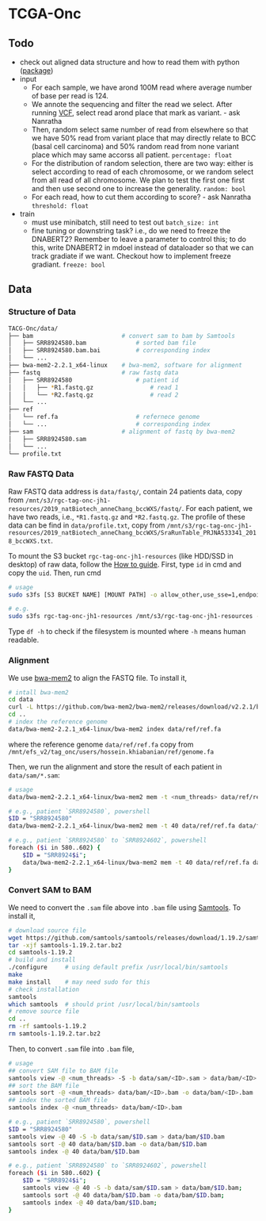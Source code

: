 # TCGA-Onc

## Todo

- check out aligned data structure and how to read them with python ([package](https://github.com/pysam-developers/pysam))
- input
    - For each sample, we have arond 100M read where average number of base per read is 124. 
    - We annote the sequencing and filter the read we select. After running [VCF](https://docs.gdc.cancer.gov/Data/Bioinformatics_Pipelines/DNA_Seq_Variant_Calling_Pipeline/#variant-call-annotation-workflow), select read arond place that mark as variant. - ask Nanratha
    - Then, random select same number of read from elsewhere so that we have 50% read from variant place that may directly relate to BCC (basal cell carcinoma) and 50% random read from none variant place which may same accorss all patient. `percentage: float` 
    - For the distribution of random selection, there are two way: either is select according to read of each chromosome, or we random select from all read of all chromosome. We plan to test the first one first and then use second one to increase the generality. `random: bool`
    - For each read, how to cut them according to score? - ask Nanratha `threshold: float`
- train
    - must use minibatch, still need to test out `batch_size: int`
    - fine tuning or downstring task? i.e., do we need to freeze the DNABERT2? Remember to leave a parameter to control this; to do this, write DNABERT2 in mdoel instead of dataloader so that we can track gradiate if we want. Checkout how to implement freeze gradiant. `freeze: bool`

## Data

### Structure of Data

```bash
TACG-Onc/data/
├── bam                         # convert sam to bam by Samtools
│   ├── SRR8924580.bam              # sorted bam file
│   ├── SRR8924580.bam.bai          # corresponding index
│   └── ...
├── bwa-mem2-2.2.1_x64-linux    # bwa-mem2, software for alignment
├── fastq                       # raw fastq data
│   ├── SRR8924580                  # patient id
│   │   ├── *R1.fastq.gz                # read 1
│   │   └── *R2.fastq.gz                # read 2
│   └── ...
├── ref  
│   └── ref.fa                      # refernece genome
│   └── ...                         # corresponding index
├── sam                         # alignment of fastq by bwa-mem2
│   ├── SRR8924580.sam
│   └── ...
└── profile.txt
```

### Raw FASTQ Data

Raw FASTQ data address is `data/fastq/`, contain 24 patients data, copy from 
`/mnt/s3/rgc-tag-onc-jh1-resources/2019_natBiotech_anneChang_bccWXS/fastq/`.
For each patient, we have two reads, i.e., `*R1.fastq.gz` and `*R2.fastq.gz`. 
The profile of these data can be find in `data/profile.txt`, copy from 
`/mnt/s3/rgc-tag-onc-jh1-resources/2019_natBiotech_anneChang_bccWXS/SraRunTable_PRJNA533341_2018_bccWXS.txt`.

To mount the S3 bucket `rgc-tag-onc-jh1-resources` (like HDD/SSD in desktop) of raw data, follow the [How to guide](https://confluence.regeneron.com/display/SUG/How+to+Install%2C+Configure%2C+and+Use+FUSE+for+S3+Mount).
First, type `id` in cmd and copy the `uid`. Then, run cmd
```bash
# usage
sudo s3fs [S3 BUCKET NAME] [MOUNT PATH] -o allow_other,use_sse=1,endpoint=us-east-1,uid=[YOUR UID],gid=1121400513,iam_role=auto

# e.g.
sudo s3fs rgc-tag-onc-jh1-resources /mnt/s3/rgc-tag-onc-jh1-resources -o allow_other,use_sse=1,endpoint=us-east-1,uid=777332657,gid=1121400513,iam_role=auto
```
Type `df -h` to check if the filesystem is mounted where `-h` means human readable. 

### Alignment

We use [bwa-mem2](https://github.com/bwa-mem2/bwa-mem2) to align the FASTQ file.
To install it,
```bash
# intall bwa-mem2
cd data
curl -L https://github.com/bwa-mem2/bwa-mem2/releases/download/v2.2.1/bwa-mem2-2.2.1_x64-linux.tar.bz2 | tar jxf -
cd ..
# index the reference genome
data/bwa-mem2-2.2.1_x64-linux/bwa-mem2 index data/ref/ref.fa
```
where the reference genome `data/ref/ref.fa` copy from 
`/mnt/efs_v2/tag_onc/users/hossein.khiabanian/ref/genome.fa`

Then, we run the alignment and store the result of each patient in 
`data/sam/*.sam`:
```bash
# usage
data/bwa-mem2-2.2.1_x64-linux/bwa-mem2 mem -t <num_threads> data/ref/ref.fa data/fastq/<ID>/*R1.fastq.gz data/fastq/<ID>/*R2.fastq.gz > data/sam/<ID>.sam

# e.g., patient `SRR8924580`, powershell
$ID = "SRR8924580"
data/bwa-mem2-2.2.1_x64-linux/bwa-mem2 mem -t 40 data/ref/ref.fa data/fastq/$ID/*R1.fastq.gz data/fastq/$ID/*R2.fastq.gz > data/sam/$ID.sam

# e.g., patient `SRR8924580` to `SRR8924602`, powershell
foreach ($i in 580..602) { 
    $ID = "SRR8924$i"; 
    data/bwa-mem2-2.2.1_x64-linux/bwa-mem2 mem -t 40 data/ref/ref.fa data/fastq/$ID/*R1.fastq.gz data/fastq/$ID/*R2.fastq.gz > data/sam/$ID.sam; 
}
```

### Convert SAM to BAM

We need to convert the `.sam` file above into `.bam` file using [Samtools](https://www.htslib.org). 
To install it,
```bash
# download source file
wget https://github.com/samtools/samtools/releases/download/1.19.2/samtools-1.19.2.tar.bz2
tar -xjf samtools-1.19.2.tar.bz2
cd samtools-1.19.2
# build and install
./configure     # using default prefix /usr/local/bin/samtools
make
make install    # may need sudo for this
# check installation
samtools
which samtools  # should print /usr/local/bin/samtools
# remove source file
cd ..
rm -rf samtools-1.19.2
rm samtools-1.19.2.tar.bz2
```

Then, to convert `.sam` file into `.bam` file,
```bash
# usage
## convert SAM file to BAM file
samtools view -@ <num_threads> -S -b data/sam/<ID>.sam > data/bam/<ID>.bam
## sort the BAM file
samtools sort -@ <num_threads> data/bam/<ID>.bam -o data/bam/<ID>.bam
## index the sorted BAM file
samtools index -@ <num_threads> data/bam/<ID>.bam

# e.g., patient `SRR8924580`, powershell
$ID = "SRR8924580"
samtools view -@ 40 -S -b data/sam/$ID.sam > data/bam/$ID.bam
samtools sort -@ 40 data/bam/$ID.bam -o data/bam/$ID.bam
samtools index -@ 40 data/bam/$ID.bam

# e.g., patient `SRR8924580` to `SRR8924602`, powershell
foreach ($i in 580..602) { 
    $ID = "SRR8924$i"; 
    samtools view -@ 40 -S -b data/sam/$ID.sam > data/bam/$ID.bam;
    samtools sort -@ 40 data/bam/$ID.bam -o data/bam/$ID.bam;
    samtools index -@ 40 data/bam/$ID.bam;
}
```
